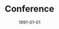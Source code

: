 ---
title: "Conference"
collection: publications
permalink: /publication/1991-Conf
date: 1991-01-01
venue: 'Engineering'
citation: 'Paper'
---